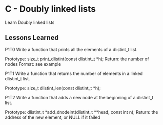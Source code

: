 # C - Doubly linked lists

Learn Doubly linked lists

## Lessons Learned

P1T0
Write a function that prints all the elements of a dlistint_t list.

Prototype: size_t print_dlistint(const dlistint_t *h);
Return: the number of nodes
Format: see example

P1T1
Write a function that returns the number of elements in a linked dlistint_t list.

Prototype: size_t dlistint_len(const dlistint_t *h);

P1T2
Write a function that adds a new node at the beginning of a dlistint_t list.

Prototype: dlistint_t *add_dnodeint(dlistint_t **head, const int n);
Return: the address of the new element, or NULL if it failed
